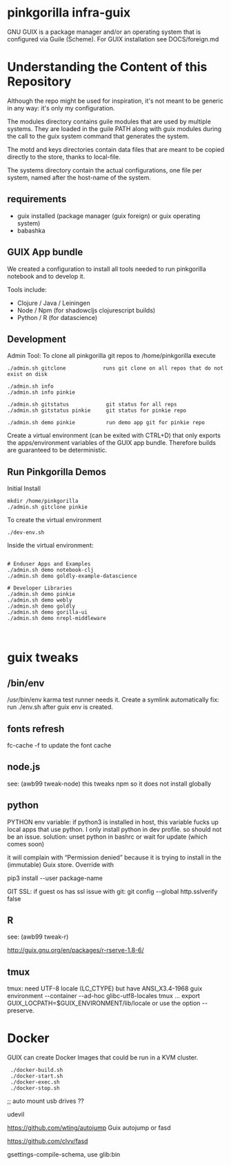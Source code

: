 # pinkgorilla infra-guix

GNU GUIX is a package manager and/or an operating system that is configured via Guile (Scheme).
For GUIX installation see DOCS/foreign.md


# Understanding the Content of this Repository

Although the repo might be used for inspiration, it's not meant to be
generic in any way: it's only my configuration.

The modules directory contains guile modules that are used by multiple
systems. They are loaded in the guile PATH along with guix modules during
the call to the guix system command that generates the system.

The motd and keys directories contain data files that are meant to be
copied directly to the store, thanks to local-file.

The systems directory contain the actual configurations, one file per
system, named after the host-name of the system.


## requirements

- guix installed (package manager (guix foreign) or guix operating system)
- babashka


## GUIX App bundle

We created a configuration to install all tools needed to 
run pinkgorilla notebook and to develop it.

Tools include:
- Clojure / Java / Leiningen 
- Node / Npm (for shadowcljs clojurescript builds)
- Python / R (for datascience)



## Development

Admin Tool: To clone all pinkgorilla git repos to /home/pinkgorilla execute

```
./admin.sh gitclone            runs git clone on all repos that do not exist on disk

./admin.sh info 
./admin.sh info pinkie

./admin.sh gitstatus            git status for all reps
./admin.sh gitstatus pinkie     git status for pinkie repo

./admin.sh demo pinkie          run demo app git for pinkie repo
```

Create a virtual environment (can be exited with CTRL+D)
that only exports the apps/environment variables of the GUIX app bundle.
Therefore builds are guaranteed to be deterministic.

## Run Pinkgorilla Demos

Initial Install
```
mkdir /home/pinkgorilla
./admin.sh gitclone pinkie
```

To create the virtual environment
```
./dev-env.sh 

```

Inside the virtual environment:
```

# Enduser Apps and Examples
./admin.sh demo notebook-clj  
./admin.sh demo goldly-example-datascience 

# Developer Libraries
./admin.sh demo pinkie
./admin.sh demo webly
./admin.sh demo goldly
./admin.sh demo gorilla-ui
./admin.sh demo nrepl-middleware
          
          
```






# guix tweaks

## /bin/env

/usr/bin/env
karma test runner needs it. Create a symlink automatically
fix: run ./env.sh after guix env is created.

## fonts refresh

fc-cache -f
to update the font cache 


## node.js

see: (awb99 tweak-node)
this tweaks npm so it does not install globally

## python

PYTHON env variable: if python3 is installed in host, this variable
fucks up local apps that use python. I only install python in dev 
profile. so should not be an issue. solution: unset python in bashrc
or wait for update (which comes soon)

it will complain with “Permission denied” because it is trying to install in the (immutable) Guix store. Override with

pip3 install --user package-name


GIT SSL: if guest os has ssl issue with git:
git config --global http.sslverify false

## R

see: (awb99 tweak-r)

http://guix.gnu.org/en/packages/r-rserve-1.8-6/



## tmux
tmux: need UTF-8 locale (LC_CTYPE) but have ANSI_X3.4-1968
guix environment --container --ad-hoc glibc-utf8-locales tmux …
export GUIX_LOCPATH=$GUIX_ENVIRONMENT/lib/locale
or use the option --preserve.


# Docker 

GUIX can create Docker Images that could be run in a KVM cluster.

```
 ./docker-build.sh
 ./docker-start.sh
 ./docker-exec.sh
 ./docker-stop.sh
```






;; auto mount usb drives ??

udevil




https://github.com/wting/autojump
Guix  autojump or fasd

https://github.com/clvv/fasd



gsettings-compile-schema, use glib:bin



